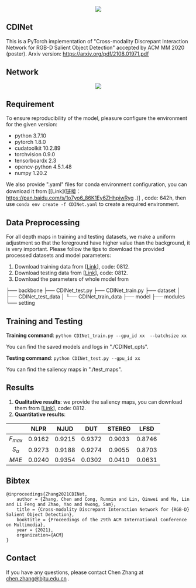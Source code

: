 <div align=center>
<img src = https://2021.acmmm.org/img/acmmm2021_logo.1f9d3343.png>
</div>

## CDINet

This is a PyTorch implementation of "Cross-modality Discrepant Interaction Network for RGB-D Salient Object Detection" accepted by ACM MM 2020 (poster).
Arxiv version: https://arxiv.org/pdf/2108.01971.pdf

## Network

<div align=center>
<img src = (https://user-images.githubusercontent.com/45169768/129518054-55acd62d-4434-485f-9124-bd3bfff12c6d.png>
</div>




## Requirement

To ensure reproducibility of the model, pleasure configure the environment for the given version:

- python 3.7.10
- pytorch 1.8.0
- cudatoolkit 10.2.89
- torchvision 0.9.0
- tensorboardx 2.3
- opencv-python 4.5.1.48
- numpy 1.20.2



We also provide ".yaml" files for conda environment configuration, you can download it from [[Link](链接：https://pan.baidu.com/s/1o7yo6_86K1Ey6ZHhpiwRyg .)] , code: 642h, then use `conda env create -f CDINet.yaml` to create a required environment.



## Data Preprocessing

For all depth maps in training and testing datasets, we make a uniform adjustment so that  the foreground have higher value than the background, it is very important. Please follow the tips to download the provided processed datasets and model parameters:

1. Download training data  from [[Link](https://pan.baidu.com/s/1jm-B10GfOinp9G17VsxH_A)], code: 0812.
2. Download testing data from [[Link](https://pan.baidu.com/s/1PncdQcU5jptqYjfwJfBopA)], code: 0812.
4. Download the parameters of whole model from 

├── backbone
├── CDINet_test.py
├── CDINet_train.py
├── dataset
│   ├── CDINet_test_data
│   └── CDINet_train_data
├── model
├── modules
└── setting

## Training and Testing

**Training command**: `python CDINet_train.py --gpu_id xx  --batchsize xx`

You can find the saved models and logs in "./CDINet_cpts".



**Testing command**: `python CDINet_test.py --gpu_id xx` 

You can find the saliency maps in "./test_maps".



## Results

1. **Qualitative results**: we provide the saliency maps, you can download them from [[Link](https://pan.baidu.com/s/1yDlwuOgqTKkO3LDXqyfQ2w)], code: 0812.
2. **Quantitative results**: 

|              |  NLPR  |  NJUD  |  DUT   | STEREO |  LFSD  |
| :----------: | :----: | :----: | :----: | :----: | :----: |
|  $F_{max}$   | 0.9162 | 0.9215 | 0.9372 | 0.9033 | 0.8746 |
| $S_{\alpha}$ | 0.9273 | 0.9188 | 0.9274 | 0.9055 | 0.8703 |
|    $MAE$     | 0.0240 | 0.9354 | 0.0302 | 0.0410 | 0.0631 |



## Bibtex

```
@inproceedings{Zhang2021CDINet, 
 	author = {Zhang, Chen and Cong, Runmin and Lin, Qinwei and Ma, Lin and Li Feng and Zhao, Yao and Kwong, Sam},   
    title = {Cross-modality Discrepant Interaction Network for {RGB-D} Salient Object Detection},     
    booktitle = {Proceedings of the 29th ACM International Conference on Multimedia},     
    year = {2021},
    organization={ACM}
} 
```



## Contact

If you have any questions, please contact Chen Zhang at [chen.zhang@bjtu.edu.cn](mailto:chen.zhang@bjtu.edu.cn) .
